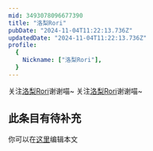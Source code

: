 ```yaml
---
mid: 3493078096677390
title: "洛梨Rori"
pubDate: "2024-11-04T11:22:13.736Z"
updatedDate: "2024-11-04T11:22:13.736Z"
profile:
  {
    Nickname: ["洛梨Rori"],
  }
---
```


关注[洛梨Rori](https://space.bilibili.com/3493078096677390)谢谢喵~ 关注[洛梨Rori](https://space.bilibili.com/3493078096677390)谢谢喵~

## 此条目有待补充
你可以在[这里](https://github.com/Yuhanawa/VTuber.ICU/edit/master/src/content/v/洛梨Rori/index.md)编辑本文
